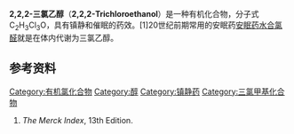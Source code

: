 **2,2,2-三氯乙醇**（**2,2,2-Trichloroethanol**）是一种有机化合物，分子式C<sub>2</sub>H<sub>3</sub>Cl<sub>3</sub>O，具有镇静和催眠的药效。\[1\]20世纪前期常用的安眠药[安眠药](../Page/安眠药.md "wikilink")[水合氯醛](../Page/水合氯醛.md "wikilink")就是在体内代谢为三氯乙醇。

## 参考资料

[Category:有机氯化合物](https://zh.wikipedia.org/wiki/Category:有机氯化合物 "wikilink")
[Category:醇](https://zh.wikipedia.org/wiki/Category:醇 "wikilink")
[Category:镇静药](https://zh.wikipedia.org/wiki/Category:镇静药 "wikilink")
[Category:三氯甲基化合物](https://zh.wikipedia.org/wiki/Category:三氯甲基化合物 "wikilink")

1.  *The Merck Index*, 13th Edition.